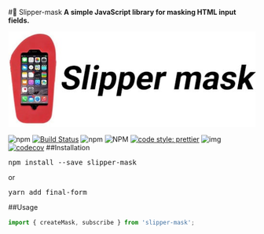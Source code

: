 #👟 Slipper-mask
**A simple JavaScript library for masking HTML input fields.**

![img](img/slipper.jpg)

![npm](https://img.shields.io/npm/v/slipper)
[![Build Status](https://travis-ci.org/Arver1/slipper-mask.svg?branch=master)](https://travis-ci.org/Arver1/slipper-mask)
![npm](https://img.shields.io/npm/dm/slipper-mask)
![NPM](https://img.shields.io/npm/l/slipper-mask)
[![code style: prettier](https://img.shields.io/badge/code_style-prettier-ff69b4.svg?style=flat-square)](https://github.com/prettier/prettier)
![img](https://img.shields.io/badge/code%20style-Airbnb-blue)
[![codecov](https://codecov.io/gh/arver1/slipper-mask/branch/master/graph/badge.svg)](https://codecov.io/gh/arver1/slipper-mask)
##Installation
<pre>npm install --save slipper-mask</pre>

or

<pre>yarn add final-form</pre>

##Usage

```js
import { createMask, subscribe } from 'slipper-mask';
```
